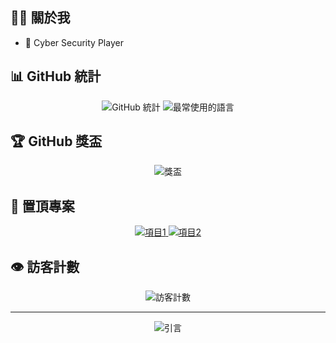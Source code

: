 ## 👨‍💻 關於我
- 🔭 Cyber Security Player

## 📊 GitHub 統計

<div align="center">
  <img src="https://github-readme-stats.vercel.app/api?username=jonafk555&show_icons=true&theme=transparent" alt="GitHub 統計" />
  <img src="https://github-readme-stats.vercel.app/api/top-langs/?username=jonafk55&layout=compact&theme=transparent" alt="最常使用的語言" />
</div>

## 🏆 GitHub 獎盃

<div align="center">
  <img src="https://github-profile-trophy.vercel.app/?username=jonafk555&theme=onedark&row=1&column=6" alt="獎盃" />
</div>

## 📌 置頂專案

<div align="center">
  <a href="https://github.com/jonafk555/項目1">
    <img src="https://github-readme-stats.vercel.app/api/pin/?username=jonafk555&repo=項目1&theme=buefy" alt="項目1" />
  </a>
  <a href="https://github.com/jonafk555/項目2">
    <img src="https://github-readme-stats.vercel.app/api/pin/?username=jonafk555&repo=項目2&theme=buefy" alt="項目2" />
  </a>
</div>

## 👁️ 訪客計數

<div align="center">
  <img src="https://profile-counter.glitch.me/jonafk555/count.svg" alt="訪客計數" />
</div>

---

<div align="center">
  <img src="https://quotes-github-readme.vercel.app/api?type=horizontal&theme=radical" alt="引言" />
</div>
